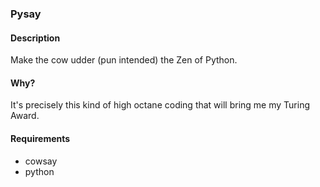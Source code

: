 ### Pysay
 
#### Description
Make the cow udder (pun intended) the Zen of Python.

#### Why?
It's precisely this kind of high octane coding that will bring me my Turing Award.

#### Requirements
+ cowsay
+ python
